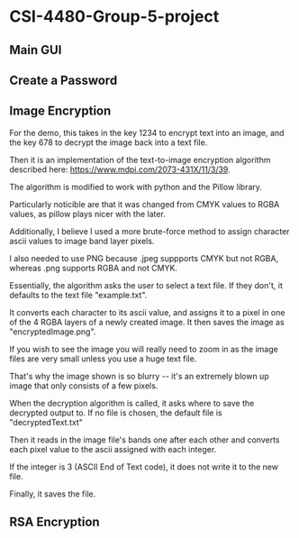 # CSI-4480-Group-5-project

## Main GUI

## Create a Password

## Image Encryption

For the demo, this takes in the key 1234 to encrypt text into an image, and the key 678 to decrypt the image back into a text file.

Then it is an implementation of the text-to-image encryption algorithm described here: https://www.mdpi.com/2073-431X/11/3/39. 

The algorithm is modified to work with python and the Pillow library. 

Particularly noticible are that it was changed from CMYK values to RGBA values, as pillow plays nicer with the later.

Additionally, I believe I used a more brute-force method to assign character ascii values to image band layer pixels. 

I also needed to use PNG because .jpeg suppports CMYK but not RGBA, whereas .png supports RGBA and not CMYK.

Essentially, the algorithm asks the user to select a text file. If they don't, it defaults to the text file "example.txt".

It converts each character to its ascii value, and assigns it to a pixel in one of the 4 RGBA layers of a newly created image. It then saves the image as "encryptedImage.png". 

If you wish to see the image you will really need to zoom in as the image files are very small unless you use a huge text file.

That's why the image shown is so blurry -- it's an extremely blown up image that only consists of a few pixels.

When the decryption algorithm is called, it asks where to save the decrypted output to. If no file is chosen, the default file is "decryptedText.txt"

Then it reads in the image file's bands one after each other and converts each pixel value to the ascii assigned with each integer. 

If the integer is 3 (ASCII End of Text code), it does not write it to the new file. 

Finally, it saves the file.

## RSA Encryption
